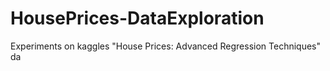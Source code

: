 # HousePrices-DataExploration
Experiments on kaggles "House Prices: Advanced Regression Techniques" da
